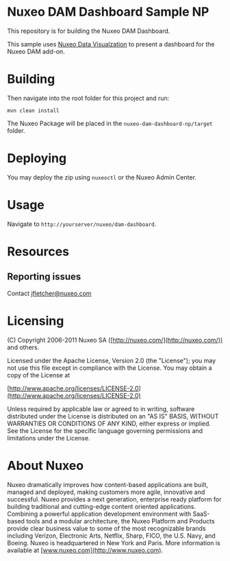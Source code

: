 # Nuxeo DAM Dashboard Sample NP

This repository is for building the Nuxeo DAM Dashboard.

This sample uses [Nuxeo Data Visualzation](https://doc.nuxeo.com/x/WZCRAQ) to present a dashboard for the Nuxeo DAM add-on.

# Building

Then navigate into the root folder for this project and run:

    mvn clean install

The Nuxeo Package will be placed in the `nuxeo-dam-dashboard-np/target` folder.

# Deploying

You may deploy the zip using `nuxeoctl` or the Nuxeo Admin Center.

# Usage

Navigate to `http://yourserver/nuxeo/dam-dashboard`.

# Resources

## Reporting issues

Contact [jfletcher@nuxeo.com](mailto:jfletcher@nuxeo.com)

# Licensing

(C) Copyright 2006-2011 Nuxeo SA ([http://nuxeo.com/](http://nuxeo.com/)) and others.
 
Licensed under the Apache License, Version 2.0 (the "License"); you may not use this file except in compliance with the License. You may obtain a copy of the License at

[http://www.apache.org/licenses/LICENSE-2.0](http://www.apache.org/licenses/LICENSE-2.0)

Unless required by applicable law or agreed to in writing, software distributed under the License is distributed on an "AS IS" BASIS, WITHOUT WARRANTIES OR CONDITIONS OF ANY KIND, either express or implied. See the License for the specific language governing permissions and limitations under the License.

# About Nuxeo

Nuxeo dramatically improves how content-based applications are built, managed and deployed, making customers more agile, innovative and successful. Nuxeo provides a next generation, enterprise ready platform for building traditional and cutting-edge content oriented applications. Combining a powerful application development environment with SaaS-based tools and a modular architecture, the Nuxeo Platform and Products provide clear business value to some of the most recognizable brands including Verizon, Electronic Arts, Netflix, Sharp, FICO, the U.S. Navy, and Boeing. Nuxeo is headquartered in New York and Paris. More information is available at [www.nuxeo.com](http://www.nuxeo.com).